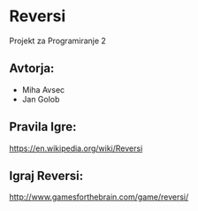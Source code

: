 # Reversi
 Projekt za Programiranje 2
## Avtorja: 
* Miha Avsec
* Jan Golob

## Pravila Igre:
 https://en.wikipedia.org/wiki/Reversi

## Igraj Reversi:
 http://www.gamesforthebrain.com/game/reversi/
